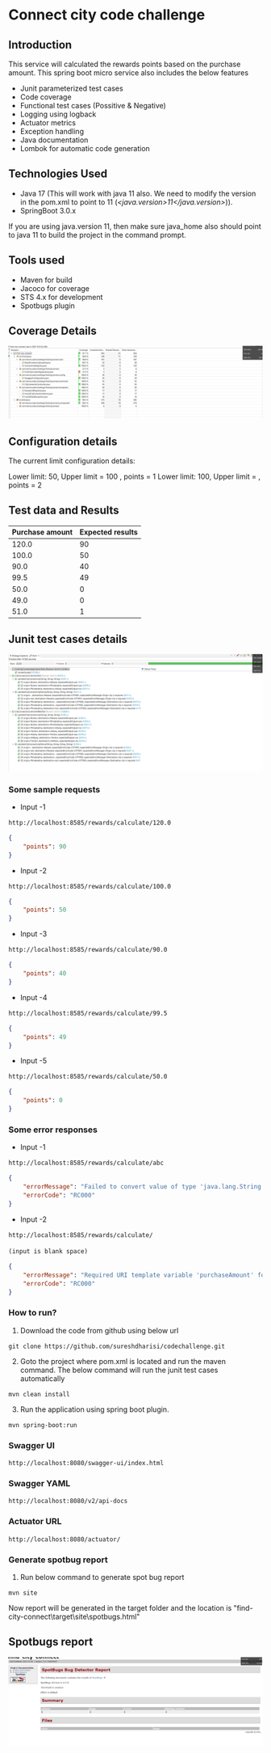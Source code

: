 # Connect city code challenge

## Introduction

This service will calculated the rewards points based on the purchase amount. This spring boot micro service also includes the below features

- Junit parameterized test cases
- Code coverage 
- Functional test cases (Possitive & Negative)
- Logging using logback
- Actuator metrics
- Exception handling
- Java documentation
- Lombok for automatic code generation

## Technologies Used

- Java 17 (This will work with java 11 also. We need to modify the version in the pom.xml to point to 11 (_<java.version>11</java.version>_)).
- SpringBoot 3.0.x

If you are using java.version 11, then make sure java_home also should point to java 11 to build the project in the command prompt.

## Tools used

- Maven for build
- Jacoco for coverage
- STS 4.x for development
- Spotbugs plugin

## Coverage Details
![alt text](https://github.com/sureshdharisi/codechallenge/blob/master/find-city-connect/coverage_details.PNG?raw=true)

## Configuration details
The current limit configuration details:

Lower limit: 50, Upper limit = 100 , points = 1 
Lower limit: 100, Upper limit = <nolimit> , points = 2

## Test data and Results

Purchase amount | Expected results |
------------------- | -------------------|
120.0 | 90 |
100.0 | 50 |
90.0 | 40 |
99.5 | 49 |
50.0 | 0 |
49.0 | 0 |
51.0 | 1 |


## Junit test cases details
![alt text](https://github.com/sureshdharisi/codechallenge/blob/master/find-city-connect/JunitTestCases.PNG?raw=true)


### Some sample requests
* Input -1 
```
http://localhost:8585/rewards/calculate/120.0
```

```json
{
    "points": 90
}
```

* Input -2
```
http://localhost:8585/rewards/calculate/100.0
```

```json
{
    "points": 50
}
```

* Input -3 
```
http://localhost:8585/rewards/calculate/90.0
```

```json
{
    "points": 40
}
```

* Input -4 
```
http://localhost:8585/rewards/calculate/99.5
```

```json
{
    "points": 49
}
```

* Input -5 
```
http://localhost:8585/rewards/calculate/50.0
```

```json
{
    "points": 0
}
```
### Some error responses
* Input -1 
```
http://localhost:8585/rewards/calculate/abc
```

```json
{
    "errorMessage": "Failed to convert value of type 'java.lang.String' to required type 'java.lang.Double'; For input string: \"abc\"",
    "errorCode": "RC000"
}
```

* Input -2
```
http://localhost:8585/rewards/calculate/ 

(input is blank space)
```

```json
{
    "errorMessage": "Required URI template variable 'purchaseAmount' for method parameter type Double is present but converted to null",
    "errorCode": "RC000"
}
```

### How to run?
1. Download the code from github using below url
```
git clone https://github.com/sureshdharisi/codechallenge.git
```
2. Goto the project where pom.xml is located and run the maven command. The below command will run the junit test cases automatically
```
mvn clean install
```
3. Run the application using spring boot plugin.
```
mvn spring-boot:run
```

### Swagger UI
```
http://localhost:8080/swagger-ui/index.html
```
### Swagger YAML
````
http://localhost:8080/v2/api-docs
````
### Actuator URL
````
http://localhost:8080/actuator/
````
### Generate spotbug report
1. Run below command to generate spot bug report
````
mvn site
````
Now report will be generated in the target folder and the location is "find-city-connect\target\site\spotbugs.html"

## Spotbugs report
![alt text](https://github.com/sureshdharisi/codechallenge/blob/master/find-city-connect/Spotbug_Report.PNG?raw=true)
